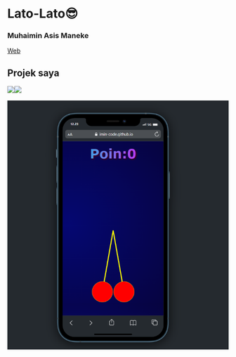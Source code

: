 # Lato-Lato😎 
### Muhaimin Asis Maneke

[Web](https://imin-code.github.io/Lato-Lato-mincode/)

## Projek saya
 
<a href="https://www.instagram.com/rubyskuyyy/"><img src="https://github.com/imin-code/icon-social-media/blob/main/logo-icons/instagram-circle.png" width="60"></a><a href="https://wa.me/6282189745733"><img src="https://github.com/imin-code/icon-social-media/blob/main/logo-icons/whatsapp-circle.png" width="60"></a>   

![preview img](/preview.png)
